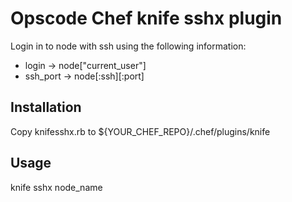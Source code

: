 Opscode Chef knife sshx plugin 
==========

Login in to node with ssh using the following information:

* login -> node["current_user"]
* ssh_port -> node[:ssh][:port]

Installation
---------------

Copy knifesshx.rb to ${YOUR_CHEF_REPO}/.chef/plugins/knife

Usage
---------------

knife sshx node_name

